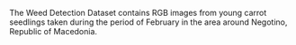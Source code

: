 The Weed Detection Dataset contains RGB images from young carrot seedlings taken during the period of February in the area around Negotino, Republic of Macedonia.
